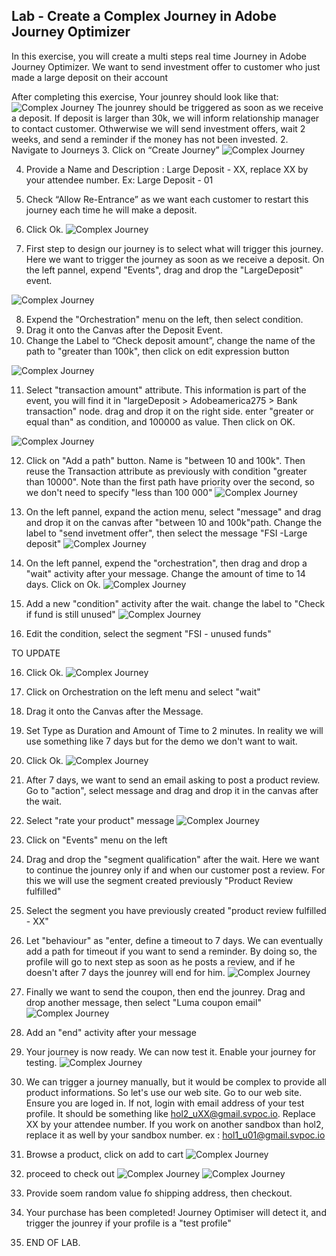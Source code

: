 ## Lab - Create a Complex Journey in Adobe Journey Optimizer

In this exercise, you will create a multi steps real time Journey in Adobe Journey Optimizer.
We want to send investment offer to customer who just made a large deposit on their account 

After completing this exercise, Your jounrey should look like that:
![Complex Journey](../0.%20Images/Journey2_final.JPG)
The jounrey should be triggered as soon as we receive a deposit. If deposit is larger than 30k, we will inform relationship manager to contact customer. Othwerwise we will send investment offers, wait 2 weeks, and send a reminder if the money has not been invested. 
2.  Navigate to Journeys
3.  Click on “Create Journey”
![Complex Journey](https://github.com/adobe-dss-aep/ajo-handson-labs/blob/651011282df7ba12c4b26dd44547310d060ad276/0.%20Images/Complex_Journey_2.png)

4.  Provide a Name and Description : Large Deposit - XX, replace XX by your attendee number. Ex: Large Deposit - 01

5.  Check “Allow Re-Entrance” as we want each customer to restart this journey each time he will make a deposit. 

6.  Click Ok.
![Complex Journey](https://github.com/adobe-dss-aep/ajo-handson-labs/blob/651011282df7ba12c4b26dd44547310d060ad276/0.%20Images/Complex_Journey_3.PNG)

7.  First step to design our journey is to select what will trigger this journey. Here we want to trigger the journey as soon as we receive a deposit. On the left pannel, expend "Events", drag and drop the "LargeDeposit" event. 

![Complex Journey](../0.%20Images/Journey2_step0.JPG)

8.  Expend the "Orchestration" menu on the left, then select condition.
9.  Drag it onto the Canvas after the Deposit Event.
10.  Change the Label to “Check deposit amount”, change the name of the path to "greater than 100k", then click on edit expression button

![Complex Journey](../0.%20Images/Journey2_step1.JPG)

11. Select "transaction amount" attribute. This information is part of the event, you will find it in "largeDeposit > Adobeamerica275 > Bank transaction" node. drag and drop it on the right side. enter "greater or equal than" as condition, and 100000 as value. Then click on OK.   

![Complex Journey](../0.%20Images/Journey2_step2.JPG)


12.  Click on "Add a path" button. Name is "between 10 and 100k". Then reuse the Transaction attribute as previously with condition "greater than 10000".
Note than the first path have priority over the second, so we don't need to specify "less than 100 000" 
![Complex Journey](../0.%20Images/Journey2_step3.JPG)

13.  On the left pannel, expand the action menu, select "message" and drag and drop it on the canvas after "between 10 and 100k"path. 
Change the label to "send invetment offer", then select the message "FSI -Large deposit"
![Complex Journey](../0.%20Images/Journey2_step4.JPG)

14. On the left pannel, expend the "orchestration", then drag and drop a "wait" activity after your message. Change the amount of time to 14 days. Click on Ok. 
![Complex Journey](../0.%20Images/Journey2_step5.JPG)

15.  Add a new "condition" activity after the wait. change the label to "Check if fund is still unused"
![Complex Journey](../0.%20Images/Journey2_step6.JPG)

16.  Edit the condition, select the segment "FSI - unused funds"

TO UPDATE



16.  Click Ok.
![Complex Journey](https://github.com/adobe-dss-aep/ajo-handson-labs/blob/651011282df7ba12c4b26dd44547310d060ad276/0.%20Images/Complex_Journey_7.PNG)

17.  Click on Orchestration on the left menu and select "wait"
18.  Drag it onto the Canvas after the Message.
19.  Set Type as Duration and Amount of Time to 2 minutes. In reality we will use something like 7 days but for the demo we don't want to wait. 
20.  Click Ok.
![Complex Journey](https://github.com/adobe-dss-aep/ajo-handson-labs/blob/651011282df7ba12c4b26dd44547310d060ad276/0.%20Images/Complex_Journey_8.PNG)

21. After 7 days, we want to send an email asking to post a product review. Go to "action", select message and drag and drop it in the canvas after the wait. 

22. Select "rate your product" message
![Complex Journey](https://github.com/adobe-dss-aep/ajo-handson-labs/blob/main/0.%20Images/Journey2_message2.JPG)

23.  Click on "Events" menu on the left
24.  Drag and drop the "segment qualification" after the wait.
Here we want to continue the jounrey only if and when our customer post a review. For this we will use the segment created previously "Product Review fulfilled"
25.  Select the segment you have previously created "product review fulfilled - XX"
26.  Let "behaviour" as "enter, define a timeout to 7 days. We can eventually add a path for timeout if you want to send a reminder.
By doing so, the profile will go to next step as soon as he posts a review, and if he doesn't after 7 days the jounrey will end for him.
![Complex Journey](https://github.com/adobe-dss-aep/ajo-handson-labs/blob/main/0.%20Images/Journey2_condition.JPG)

27. Finally we want to send the coupon, then end the jounrey. Drag and drop another message, then select "Luma coupon email"
![Complex Journey](https://github.com/adobe-dss-aep/ajo-handson-labs/blob/main/0.%20Images/Journey2_message3.JPG)

28. Add an "end" activity after your message

29. Your journey is now ready. We can now test it. Enable your journey for testing. 
![Complex Journey](https://github.com/adobe-dss-aep/ajo-handson-labs/blob/main/0.%20Images/Journey2_proof1.JPG)

30. We can trigger a journey manually, but it would be complex to provide all product informations. So let's use our web site. 
Go to our web site. Ensure you are loged in. If not, login with email address of your test profile.
It should be something like hol2_uXX@gmail.svpoc.io. Replace XX by your attendee number. If you work on another sandbox than hol2, replace it as well by your sandbox number. ex : hol1_u01@gmail.svpoc.io

31. Browse a product, click on add to cart
![Complex Journey](https://github.com/adobe-dss-aep/ajo-handson-labs/blob/main/0.%20Images/Journey2_addToCart.JPG)

31. proceed to check out
![Complex Journey](https://github.com/adobe-dss-aep/ajo-handson-labs/blob/main/0.%20Images/Journey2_checkout0.JPG)
![Complex Journey](https://github.com/adobe-dss-aep/ajo-handson-labs/blob/main/0.%20Images/Journey2_checkout.JPG)

32. Provide soem random value fo shipping address, then checkout. 

33. Your purchase has been completed! Journey Optimiser will detect it, and trigger the jounrey if your profile is a "test profile" 

34.  END OF LAB.

